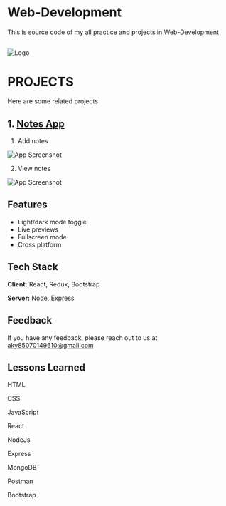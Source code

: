 # Web-Development
This is source code of my all practice and projects in Web-Development
##


![Logo](https://www.rlogical.com/wp-content/uploads/2020/12/MERN-Stack-considered-the-Best-for-Developing-Web-Apps.png)


# PROJECTS
Here are some related projects
## 1.  [Notes App](https://abhyarya.github.io/note/)
1. Add notes

![App Screenshot](https://lh3.googleusercontent.com/jeDXL2hhVChWYG77SMVOSg7w2HYe5XtdehHCCZobHvTJvzU7MBPRQNyVteL-zCBL02wOLZjsrJaIC9wvE1OEc7ynZAkziJcBnQaO7vv3I6tzIxcsNtszHTSzKE82JhZ4oxlaS6hUeAamafNLsVTfha_waLFK289ONMMlzkY2U-u3-0S07cKw-kzFi8skLtF9nB1F5KyQ0YhjuJ7GlGvJMwbt9bvekIKKvnSgGKxuD0BZPfi1VJ6ZlFgmnZJ0BqmG8LWVai9JedkxOxTOlw3-etJ998A39auWDcsWkmwHriEsjMZ3m5Fbek4LbMQ4hKltB8yVpz7vyQCdMrsrIe9lHdL68EmSfs4CGLdyAhUUQumbv5lLkm0MQSmjgxr0VwioyoVjzMBVPCJPtzIU-ERBnlzGNIgZpvosXVkCXm12iNiwoYuEAhbE0TCozR56_yec7dZjVfdMLCMhrtyvLnM1Q0l2PB-49LrCACz17XlNDvb4W29Y7SDcGnm9fycbdoKqR3b1kqFeS6OKCV45G3zmB9ccdc1BquH_2Or_SEwfwnOuASvEWjlM2U_Cu83z3DZV0bSBBB_1TMuNwFQKhR4AXEM6cUqyKJMpTimvYyM61iHCAet3BjQNxGzt_cICAd_eHOqMphJfXPQlERmuZ0SiaAyBH68UqWYBf1J12bqYa5ZmSsAzgcV0E-RB_uwy4frh7kpDm6UNiqnGXrl-ZBa2bEs=w1659-h933-no?authuser=0)

2. View notes

![App Screenshot](https://lh3.googleusercontent.com/jeDXL2hhVChWYG77SMVOSg7w2HYe5XtdehHCCZobHvTJvzU7MBPRQNyVteL-zCBL02wOLZjsrJaIC9wvE1OEc7ynZAkziJcBnQaO7vv3I6tzIxcsNtszHTSzKE82JhZ4oxlaS6hUeAamafNLsVTfha_waLFK289ONMMlzkY2U-u3-0S07cKw-kzFi8skLtF9nB1F5KyQ0YhjuJ7GlGvJMwbt9bvekIKKvnSgGKxuD0BZPfi1VJ6ZlFgmnZJ0BqmG8LWVai9JedkxOxTOlw3-etJ998A39auWDcsWkmwHriEsjMZ3m5Fbek4LbMQ4hKltB8yVpz7vyQCdMrsrIe9lHdL68EmSfs4CGLdyAhUUQumbv5lLkm0MQSmjgxr0VwioyoVjzMBVPCJPtzIU-ERBnlzGNIgZpvosXVkCXm12iNiwoYuEAhbE0TCozR56_yec7dZjVfdMLCMhrtyvLnM1Q0l2PB-49LrCACz17XlNDvb4W29Y7SDcGnm9fycbdoKqR3b1kqFeS6OKCV45G3zmB9ccdc1BquH_2Or_SEwfwnOuASvEWjlM2U_Cu83z3DZV0bSBBB_1TMuNwFQKhR4AXEM6cUqyKJMpTimvYyM61iHCAet3BjQNxGzt_cICAd_eHOqMphJfXPQlERmuZ0SiaAyBH68UqWYBf1J12bqYa5ZmSsAzgcV0E-RB_uwy4frh7kpDm6UNiqnGXrl-ZBa2bEs=w1659-h933-no?authuser=0)


## Features

- Light/dark mode toggle
- Live previews
- Fullscreen mode
- Cross platform


## Tech Stack

**Client:** React, Redux, Bootstrap

**Server:** Node, Express


## Feedback

If you have any feedback, please reach out to us at aky85070149610@gmail.com


## Lessons Learned

HTML

CSS

JavaScript

React

NodeJs

Express

MongoDB

Postman

Bootstrap
